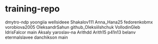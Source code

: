 # training-repo
dmytro-ndp 
yoongiia 
wellsideee 
Shakalov111 
Anna_Hana25
fedorenkobmx
vorobiova2005
OleksandrSahun
github_OleksiiIshchuk VollodinGleb
IdrisFalcor 
main
Aksaly
yaroslav-na
Arithdd
Arith15
p41n13
belanv
etermalslavee
danchikson
main
